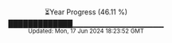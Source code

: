 <p align="center">
⏳Year Progress (46.11 %) <br>
█████████████▁▁▁▁▁▁▁▁▁▁▁▁▁▁▁▁▁ <br>
<sub>Updated: Mon, 17 Jun 2024 18:23:52 GMT</sub>
</p>

